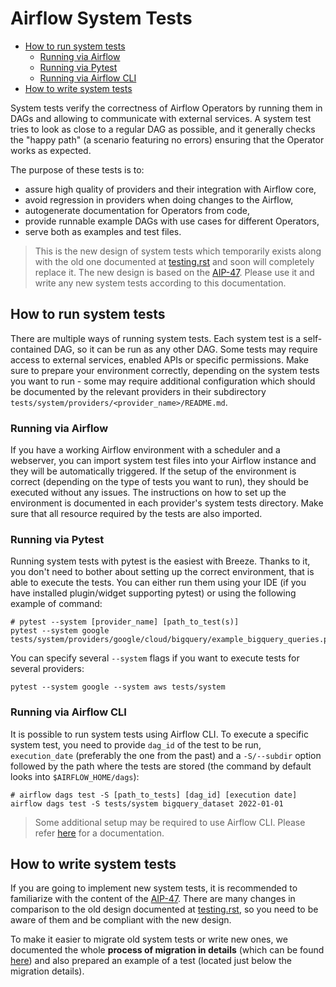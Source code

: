<!--
 Licensed to the Apache Software Foundation (ASF) under one
 or more contributor license agreements.  See the NOTICE file
 distributed with this work for additional information
 regarding copyright ownership.  The ASF licenses this file
 to you under the Apache License, Version 2.0 (the
 "License"); you may not use this file except in compliance
 with the License.  You may obtain a copy of the License at

   http://www.apache.org/licenses/LICENSE-2.0

 Unless required by applicable law or agreed to in writing,
 software distributed under the License is distributed on an
 "AS IS" BASIS, WITHOUT WARRANTIES OR CONDITIONS OF ANY
 KIND, either express or implied.  See the License for the
 specific language governing permissions and limitations
 under the License.
-->

# Airflow System Tests

- [How to run system tests](#how_to_run)
  - [Running via Airflow](#run_via_airflow)
  - [Running via Pytest](#run_via_pytest)
  - [Running via Airflow CLI](#run_via_airflow_cli)
- [How to write system tests](#how_to_write)

System tests verify the correctness of Airflow Operators by running them in DAGs and allowing to communicate with
external services. A system test tries to look as close to a regular DAG as possible, and it generally checks the
"happy path" (a scenario featuring no errors) ensuring that the Operator works as expected.

The purpose of these tests is to:

- assure high quality of providers and their integration with Airflow core,
- avoid regression in providers when doing changes to the Airflow,
- autogenerate documentation for Operators from code,
- provide runnable example DAGs with use cases for different Operators,
- serve both as examples and test files.

> This is the new design of system tests which temporarily exists along with the old one documented at
> [testing.rst](../../contribution-docs/testing.rst) and soon will completely replace it. The new design is based on the
> [AIP-47](https://cwiki.apache.org/confluence/display/AIRFLOW/AIP-47+New+design+of+Airflow+System+Tests).
> Please use it and write any new system tests according to this documentation.

## How to run system tests <a name="how_to_run"></a>

There are multiple ways of running system tests. Each system test is a self-contained DAG, so it can be run as any
other DAG. Some tests may require access to external services, enabled APIs or specific permissions. Make sure to
prepare your  environment correctly, depending on the system tests you want to run - some may require additional
configuration which should be documented by the relevant providers in their subdirectory
`tests/system/providers/<provider_name>/README.md`.

### Running via Airflow <a name="run_via_airflow"></a>

If you have a working Airflow environment with a scheduler and a webserver, you can import system test files into
your Airflow instance and they will be automatically triggered. If the setup of the environment is correct
(depending on the type of tests you want to run), they should be executed without any issues. The instructions on
how to set up the environment is documented in each provider's system tests directory. Make sure that all resource
required by the tests are also imported.

### Running via Pytest <a name="run_via_pytest"></a>

Running system tests with pytest is the easiest with Breeze. Thanks to it, you don't need to bother about setting up
the correct environment, that is able to execute the tests.
You can either run them using your IDE (if you have installed plugin/widget supporting pytest) or using the following
example of command:

```commandline
# pytest --system [provider_name] [path_to_test(s)]
pytest --system google tests/system/providers/google/cloud/bigquery/example_bigquery_queries.py
```

You can specify several `--system` flags if you want to execute tests for several providers:

```commandline
pytest --system google --system aws tests/system
```

### Running via Airflow CLI <a name="run_via_airflow_cli"></a>

It is possible to run system tests using Airflow CLI. To execute a specific system test, you need to provide
`dag_id` of the test to be run, `execution_date` (preferably the one from the past) and a `-S/--subdir` option
followed by the path where the tests are stored (the command by default looks into `$AIRFLOW_HOME/dags`):

```commandline
# airflow dags test -S [path_to_tests] [dag_id] [execution date]
airflow dags test -S tests/system bigquery_dataset 2022-01-01
```

> Some additional setup may be required to use Airflow CLI. Please refer
> [here](https://airflow.apache.org/docs/apache-airflow/stable/usage-cli.html) for a documentation.


## How to write system tests <a name="how_to_write"></a>

If you are going to implement new system tests, it is recommended to familiarize with the content of the
[AIP-47](https://cwiki.apache.org/confluence/display/AIRFLOW/AIP-47+New+design+of+Airflow+System+Tests). There are many changes in comparison to the old design documented at
[testing.rst](../../contribution-docs/testing.rst), so you need to be aware of them and be compliant with
the new design.

To make it easier to migrate old system tests or write new ones, we
documented the whole **process of migration in details** (which can be found
[here](https://cwiki.apache.org/confluence/display/AIRFLOW/AIP-47+New+design+of+Airflow+System+Tests#AIP47NewdesignofAirflowSystemTests-Processofmigrationindetails))
and also prepared an example of a test (located just below the migration details).
